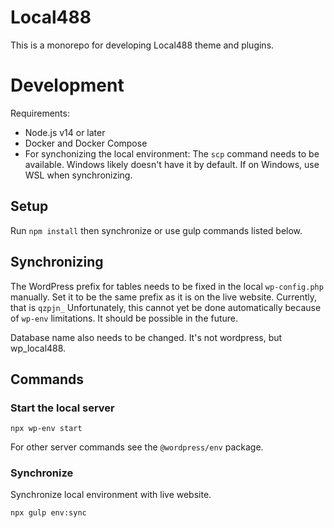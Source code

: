 # Local488

This is a monorepo for developing Local488 theme and plugins.

# Development

Requirements:

- Node.js v14 or later
- Docker and Docker Compose
- For synchonizing the local environment: The `scp` command needs to be available. Windows likely doesn't have it by default. If on Windows, use WSL when synchronizing.

## Setup

Run `npm install` then synchronize or use gulp commands listed below.

## Synchronizing

The WordPress prefix for tables needs to be fixed in the local `wp-config.php` manually. Set it to be the same prefix as it is on the live website. Currently, that is `qzpjn_` Unfortunately, this cannot yet be done automatically because of `wp-env` limitations. It should be possible in the future.

Database name also needs to be changed. It's not wordpress, but wp_local488.

## Commands

### Start the local server

```
npx wp-env start
```

For other server commands see the `@wordpress/env` package.

### Synchronize

Synchronize local environment with live website.

```
npx gulp env:sync
```
